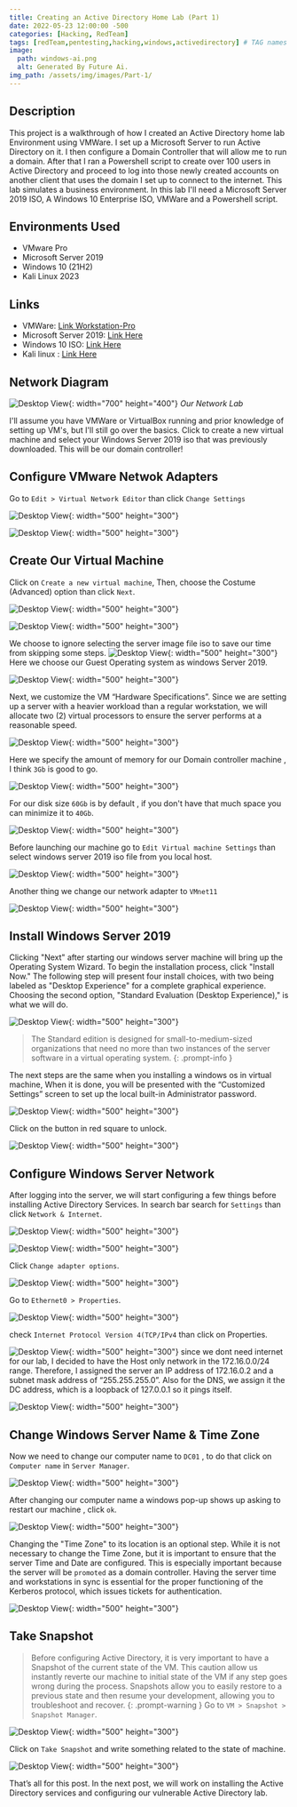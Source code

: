 ```yaml
---
title: Creating an Active Directory Home Lab (Part 1)
date: 2022-05-23 12:00:00 -500
categories: [Hacking, RedTeam]
tags: [redTeam,pentesting,hacking,windows,activedirectory] # TAG names should always be lowercase
image:
  path: windows-ai.png
  alt: Generated By Future Ai.
img_path: /assets/img/images/Part-1/
---
```




## Description
This project is a walkthrough of how I created an Active Directory home lab Environment using VMWare. I set up a Microsoft Server to run Active Directory on it. I then configure a Domain Controller that will allow me to run a domain. After that I ran a Powershell script to create over 100 users in Active Directory and proceed to log into those newly created accounts on another client that uses the domain I set up to connect to the internet. This lab simulates a business environment. In this lab I'll need a Microsoft Server 2019 ISO, A Windows 10 Enterprise ISO, VMWare and a Powershell script.


## Environments Used
 - VMware Pro
 - Microsoft Server 2019
 - Windows 10 (21H2)
 - Kali Linux 2023

## Links
 - VMWare: [Link Workstation-Pro](https://www.vmware.com/products/workstation-pro/workstation-pro-evaluation.html)
 - Microsoft Server 2019: [Link Here](https://www.microsoft.com/en-us/evalcenter/download-windows-server-2019)
 - Windows 10 ISO: [Link Here](https://www.microsoft.com/en-us/software-download/windows10)
 - Kali linux : [Link Here](https://www.kali.org/get-kali/#kali-virtual-machines)

## Network Diagram
![Desktop View](Network-Diagram.png){: width="700" height="400"}
_Our Network Lab_


I'll assume you have VMWare or VirtualBox running and prior knowledge of setting up VM's, but I'll still go over the basics. Click to create a new virtual machine and select your Windows Server 2019 iso that was previously downloaded. This will be our domain controller!

## Configure VMware Netwok Adapters
Go to `Edit > Virtual Network Editor` than click `Change Settings`

![Desktop View](network-adapter.png){: width="500" height="300"}

![Desktop View](network-adapter2.png){: width="500" height="300"}

## Create Our Virtual Machine

Click on `Create a new virtual machine`,   Then, choose the Costume (Advanced) option than click  `Next`.

![Desktop View](1-opening-vmware.png){: width="500" height="300"}

![Desktop View](1.2-option.png){: width="500" height="300"}

We choose to ignore selecting the server image file iso to save our time from skipping some steps.
![Desktop View](2-install-operating-system-later.png){: width="500" height="300"}
Here we choose our Guest Operating system as windows Server 2019.

![Desktop View](3-choose-windows.png){: width="500" height="300"}

Next, we customize the VM “Hardware Specifications”. Since we are setting up a server with a heavier workload than a regular workstation, we will allocate two (2) virtual processors to ensure the server performs at a reasonable speed.

![Desktop View](4-choose-cpu-num.png){: width="500" height="300"}

Here we specify the amount of memory for our Domain controller machine , I think `3Gb` is good to go.

![Desktop View](5-dc01-memory.png){: width="500" height="300"}

For our disk size `60Gb` is by default , if you don't have that much space you can minimize it to `40Gb`.

![Desktop View](6-choose-disk-space.png){: width="500" height="300"}

Before launching our machine go to `Edit Virtual machine Settings` than select windows server 2019 iso file from you local host. 

![Desktop View](7-choose-your-server-iso.png){: width="500" height="300"}

Another thing we change our network adapter to `VMnet11`

![Desktop View](8-choose-network-adapter.png){: width="500" height="300"}

## Install Windows Server 2019

Clicking "Next" after starting our windows server machine will bring up the Operating System Wizard. To begin the installation process, click "Install Now." The following step will present four install choices, with two being labeled as "Desktop Experience" for a complete graphical experience. Choosing the second option, "Standard Evaluation (Desktop Experience)," is what we will do.

![Desktop View](9-choose-standard.png){: width="500" height="300"}

> The Standard edition is designed for small-to-medium-sized organizations that need no more than two instances of the server software in a virtual operating system.
{: .prompt-info }

The next steps are the same when you installing a windows os in virtual machine, When it is done, you will be presented with the “Customized Settings” screen to set up the local built-in Administrator password.

![Desktop View](10-add-your-password.png){: width="500" height="300"}
 
Click on the button in red square to unlock.

![Desktop View](11-press-to-unlock.png){: width="500" height="300"}

## Configure Windows Server Network

After logging into the server, we will start configuring a few things before installing Active Directory Services.
In search bar search for  `Settings` than click `Network & Internet`.

![Desktop View](12-settings.png){: width="500" height="300"}

![Desktop View](13-choose-networks.png){: width="500" height="300"}

Click `Change adapter options`.

![Desktop View](14-change-network.png){: width="500" height="300"}

Go to `Ethernet0 > Properties`.

![Desktop View](15-change-propertie.png){: width="500" height="300"}

check `Internet Protocol Version 4(TCP/IPv4` than click on Properties.

![Desktop View](16-change-ipv4.png){: width="500" height="300"}
since we dont need internet for our lab, I decided to have the Host only network in the 172.16.0.0/24 range. Therefore, I assigned the server an IP address of 172.16.0.2 and a subnet mask address of “255.255.255.0”.
Also for the DNS, we assign it the DC address, which is a loopback of 127.0.0.1 so it pings itself.

![Desktop View](17-set-dc-network.png){: width="500" height="300"}

## Change Windows Server Name & Time Zone

Now we need to change our computer name to `DC01` , to do that click on `Computer name` in `Server Manager`.

![Desktop View](18-server-manager.png){: width="500" height="300"}

After changing our computer name a windows pop-up shows up asking to restart our machine , click `ok`.

![Desktop View](19-set-domain-dc01.png){: width="500" height="300"}

Changing the "Time Zone" to its location is an optional step. While it is not necessary to change the Time Zone, but it is important to ensure that the server Time and Date are configured. This is especially important because the server will be `promoted` as a domain controller. Having the server time and workstations in sync is essential for the proper functioning of the Kerberos protocol, which issues tickets for authentication.

![Desktop View](20-change-clock-zone.png){: width="500" height="300"}

## Take Snapshot

> Before configuring Active Directory, it is very important to have a Snapshot of the current state of the VM. This caution allow us instantly reverte our machine to initial state of the VM if any step goes wrong during the process. Snapshots allow you to easily restore to a previous state and then resume your development, allowing you to troubleshoot and recover.
{: .prompt-warning }
Go to `VM > Snapshot > Snapshot Manager`.

![Desktop View](21-take-snapshot.png){: width="500" height="300"}

Click on `Take Snapshot` and write something related to the state of machine.

![Desktop View](22-take-snapshot.png){: width="500" height="300"}

That’s all for this post. In the next post, we will work on installing the Active Directory services and configuring our vulnerable Active Directory lab.

